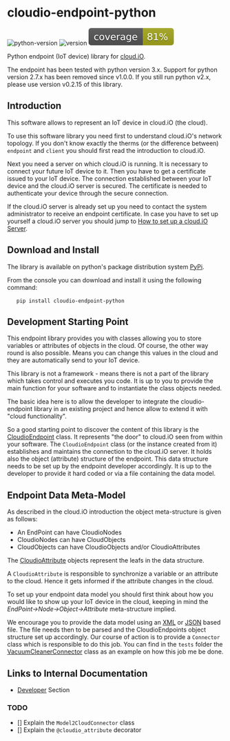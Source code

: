 # cloudio-endpoint-python
![python-version](https://img.shields.io/badge/python-3.x-blue.svg?style=flat)
![version](https://img.shields.io/pypi/v/cloudio-endpoint-python.svg)
![](docs/images/coverage.svg)

Python endpoint (IoT device) library for [cloud.iO](https://cloudio.hevs.ch).

The endpoint has been tested with python version 3.x. Support for python version 2.7.x 
has been removed since v1.0.0. If you still run python v2.x, please use version v0.2.15 
of this library.

## Introduction

This software allows to represent an IoT device in cloud.iO (the cloud). 

To use this software library you need first to understand cloud.iO's network topology. If 
you don't know exactly the therms (or the difference between) `endpoint` and `client` you
should first read the introduction to cloud.iO. 

Next you need a server on which cloud.iO is running. It is necessary to connect your future IoT
device to it. Then you have to get a certificate issued to your IoT device. The connection
established between your IoT device and the cloud.iO server is secured. The certificate is
needed to authenticate your device through the secure connection.

If the cloud.iO server is already set up you need to contact the system administrator to 
receive an endpoint certificate. In case you have to set up yourself a cloud.iO server you 
should jump to 
[How to set up a cloud.iO Server](https://github.com/cloudio-project/cloudio-documentation/blob/master/ServerSetup.md).

## Download and Install
The library is available on python's package distribution system [PyPi](https://pypi.python.org/).

From the console you can download and install it using the following command:

```
   pip install cloudio-endpoint-python
```

## Development Starting Point

This endpoint library provides you with classes allowing you to store variables or 
attributes of objects in the cloud. Of course, the other way round is also possible. 
Means you can change this values in the cloud and they are automatically send to your
IoT device.
 
This library is not a framework - means there is not a part of the library which takes
control and executes you code. It is up to you to provide the main function for your
software and to instantiate the class objects needed.

The basic idea here is to allow the developer to integrate the cloudio-endpoint library
in an existing project and hence allow to extend it with "cloud functionality".

So a good starting point to discover the content of this library is the 
[CloudioEndpoint](https://github.com/cloudio-project/cloudio-documentation/blob/master/ServerSetup.md)
class. It represents "the door" to cloud.iO seen from within your software. The 
`CloudioEndpoint` class (or the instance created from it) establishes and maintains 
the connection to the cloud.iO server. It holds also the object (attribute) 
structure of the endpoint. This data structure needs to be set up by the endpoint 
developer accordingly. It is up to the developer to provide it hard coded or via a
file containing the data model.

## Endpoint Data Meta-Model
As described in the cloud.iO introduction the object meta-structure is given as 
follows: 
 - An EndPoint can have CloudioNodes
 - CloudioNodes can have CloudObjects
 - CloudObjects can have CloudioObjects and/or CloudioAttributes

The 
[CloudioAttribute](https://github.com/cloudio-project/cloudio-endpoint-python/blob/master/src/cloudio/cloudio_attribute.py)
objects represent the leafs in the data structure. 

A `CloudioAttribute` is responsible to synchronize a variable or an attribute to
the cloud. Hence it gets informed if the attribute changes in the cloud.

To set up your endpoint data model you should first think about how you would like to 
show up your IoT device in the cloud, keeping in mind the _EndPoint->Node->Object->Attribute_
meta-structure implied.

We encourage you to provide the data model using an [XML](https://en.wikipedia.org/wiki/XML) or 
[JSON](https://en.wikipedia.org/wiki/JSON) based file. The file needs
then to be parsed and the CloudioEndpoints object structure set up accordingly. Our course
of action is to provide a `Connector` class which is responsible to do this job. You can
find in the `tests` folder the 
[VacuumCleanerConnector](https://github.com/cloudio-project/cloudio-endpoint-python/blob/master/tests/cloudio/connector/vacuumcleaner_connector.py)
class as an example on how this job me be done.

## Links to Internal Documentation
- [Developer](./docs/development.md) Section

### TODO
- [] Explain the `Model2CloudConnector` class
- [] Explain the `@cloudio_attribute` decorator
